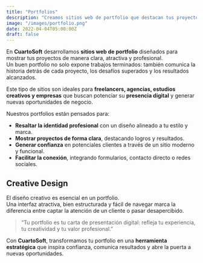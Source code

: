 ```yaml
---
title: "Portfolios"
description: "Creamos sitios web de portfolio que destacan tus proyectos, transmiten profesionalismo y te ayudan a atraer nuevos clientes."
image: "/images/portfolio.png"
date: 2022-04-04T05:00:00Z
draft: false
---
```


En **CuartoSoft** desarrollamos **sitios web de portfolio** diseñados para mostrar tus proyectos de manera clara, atractiva y profesional.  
Un buen portfolio no solo expone trabajos terminados: también comunica la historia detrás de cada proyecto, los desafíos superados y los resultados alcanzados.  

Este tipo de sitios son ideales para **freelancers, agencias, estudios creativos y empresas** que buscan potenciar su **presencia digital** y generar nuevas oportunidades de negocio.  

Nuestros portfolios están pensados para:  

- **Resaltar la identidad profesional** con un diseño alineado a tu estilo y marca.  
- **Mostrar proyectos de forma clara**, destacando logros y resultados.  
- **Generar confianza** en potenciales clientes a través de un sitio moderno y funcional.  
- **Facilitar la conexión**, integrando formularios, contacto directo o redes sociales.  

## Creative Design

El diseño creativo es esencial en un portfolio.  
Una interfaz atractiva, bien estructurada y fácil de navegar marca la diferencia entre captar la atención de un cliente o pasar desapercibido.  

> “Tu portfolio es tu carta de presentación digital: refleja tu experiencia, tu creatividad y tu valor profesional.”  

Con **CuartoSoft**, transformamos tu portfolio en una **herramienta estratégica** que inspira confianza, comunica resultados y abre la puerta a nuevas oportunidades.  